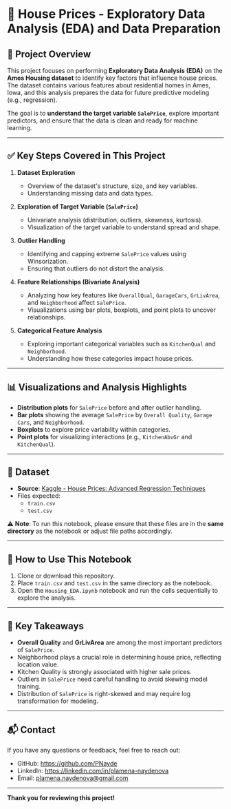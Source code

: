 # 🏡 House Prices - Exploratory Data Analysis (EDA) and Data Preparation

## 📌 Project Overview

This project focuses on performing **Exploratory Data Analysis (EDA)** on the **Ames Housing dataset** to identify key factors that influence house prices. The dataset contains various features about residential homes in Ames, Iowa, and this analysis prepares the data for future predictive modeling (e.g., regression).

The goal is to **understand the target variable `SalePrice`**, explore important predictors, and ensure that the data is clean and ready for machine learning.

---

## ✅ Key Steps Covered in This Project

1. **Dataset Exploration**
   - Overview of the dataset's structure, size, and key variables.
   - Understanding missing data and data types.

2. **Exploration of Target Variable (`SalePrice`)**
   - Univariate analysis (distribution, outliers, skewness, kurtosis).
   - Visualization of the target variable to understand spread and shape.

3. **Outlier Handling**
   - Identifying and capping extreme `SalePrice` values using Winsorization.
   - Ensuring that outliers do not distort the analysis.

4. **Feature Relationships (Bivariate Analysis)**
   - Analyzing how key features like `OverallQual`, `GarageCars`, `GrLivArea`, and `Neighborhood` affect `SalePrice`.
   - Visualizations using bar plots, boxplots, and point plots to uncover relationships.

5. **Categorical Feature Analysis**
   - Exploring important categorical variables such as `KitchenQual` and `Neighborhood`.
   - Understanding how these categories impact house prices.

---

## 📊 Visualizations and Analysis Highlights

- **Distribution plots** for `SalePrice` before and after outlier handling.
- **Bar plots** showing the average `SalePrice` by `Overall Quality`, `Garage Cars`, and `Neighborhood`.
- **Boxplots** to explore price variability within categories.
- **Point plots** for visualizing interactions (e.g., `KitchenAbvGr` and `KitchenQual`).

---

## 📂 Dataset

- **Source**: [Kaggle - House Prices: Advanced Regression Techniques](https://www.kaggle.com/c/house-prices-advanced-regression-techniques/data)
- Files expected:
  - `train.csv`
  - `test.csv`

⚠️ **Note**: To run this notebook, please ensure that these files are in the **same directory** as the notebook or adjust file paths accordingly.

---

## 🚀 How to Use This Notebook

1. Clone or download this repository.
2. Place `train.csv` and `test.csv` in the same directory as the notebook.
3. Open the `Housing_EDA.ipynb` notebook and run the cells sequentially to explore the analysis.

---

## 🔑 Key Takeaways

- **Overall Quality** and **GrLivArea** are among the most important predictors of `SalePrice`.
- Neighborhood plays a crucial role in determining house price, reflecting location value.
- Kitchen Quality is strongly associated with higher sale prices.
- Outliers in `SalePrice` need careful handling to avoid skewing model training.
- Distribution of `SalePrice` is right-skewed and may require log transformation for modeling.

---

## 📬 Contact

If you have any questions or feedback, feel free to reach out:

- GitHub: https://github.com/PNayde
- LinkedIn: https://linkedin.com/in/plamena-naydenova
- Email:  plamena.naydenova@gmail.com


---

**Thank you for reviewing this project!**
